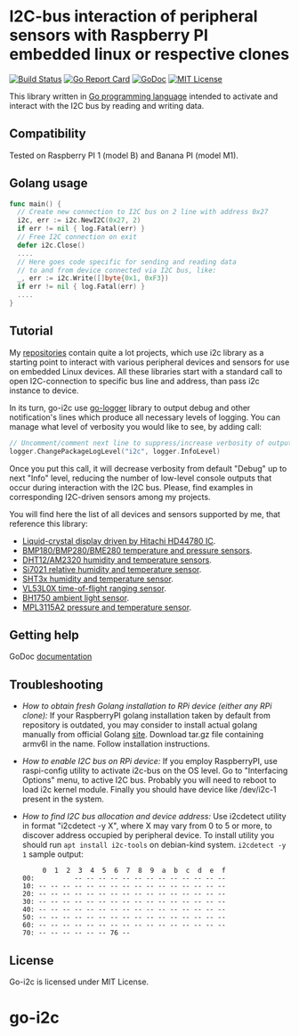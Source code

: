 I2C-bus interaction of peripheral sensors with Raspberry PI embedded linux or respective clones
==============================================================================================

[![Build Status](https://travis-ci.org/d2r2/go-i2c.svg?branch=master)](https://travis-ci.org/d2r2/go-i2c)
[![Go Report Card](https://goreportcard.com/badge/github.com/d2r2/go-i2c)](https://goreportcard.com/report/github.com/d2r2/go-i2c)
[![GoDoc](https://godoc.org/github.com/d2r2/go-i2c?status.svg)](https://godoc.org/github.com/d2r2/go-i2c)
[![MIT License](http://img.shields.io/badge/License-MIT-yellow.svg)](./LICENSE)

This library written in [Go programming language](https://golang.org/) intended to activate and interact with the I2C bus by reading and writing data.

Compatibility
-------------

Tested on Raspberry PI 1 (model B) and Banana PI (model M1).

Golang usage
------------

```go
func main() {
  // Create new connection to I2C bus on 2 line with address 0x27
  i2c, err := i2c.NewI2C(0x27, 2)
  if err != nil { log.Fatal(err) }
  // Free I2C connection on exit
  defer i2c.Close()
  ....
  // Here goes code specific for sending and reading data
  // to and from device connected via I2C bus, like:
  _, err := i2c.Write([]byte{0x1, 0xF3})
  if err != nil { log.Fatal(err) }
  ....
}
```

Tutorial
--------

My [repositories](https://github.com/d2r2?tab=repositories) contain quite a lot projects, which use i2c library as a starting point to interact with various peripheral devices and sensors for use on embedded Linux devices. All these libraries start with a standard call to open I2C-connection to specific bus line and address, than pass i2c instance to device.

In its turn, go-i2c use [go-logger](https://github.com/d2r2/go-logger) library to output debug and other notification's lines which produce all necessary levels of logging. You can manage what level of verbosity you would like to see, by adding call:
```go
// Uncomment/comment next line to suppress/increase verbosity of output
logger.ChangePackageLogLevel("i2c", logger.InfoLevel)
```
Once you put this call, it will decrease verbosity from default "Debug" up to next "Info" level, reducing the number of low-level console outputs that occur during interaction with the I2C bus. Please, find examples in corresponding I2C-driven sensors among my projects.

You will find here the list of all devices and sensors supported by me, that reference this library:
- [Liquid-crystal display driven by Hitachi HD44780 IC](https://github.com/d2r2/go-hd44780).
- [BMP180/BMP280/BME280 temperature and pressure sensors](https://github.com/d2r2/go-bsbmp).
- [DHT12/AM2320 humidity and temperature sensors](https://github.com/d2r2/go-aosong).
- [Si7021 relative humidity and temperature sensor](https://github.com/d2r2/go-si7021).
- [SHT3x humidity and temperature sensor](https://github.com/d2r2/go-sht3x).
- [VL53L0X time-of-flight ranging sensor](https://github.com/d2r2/go-vl53l0x).
- [BH1750 ambient light sensor](https://github.com/d2r2/go-bh1750).
- [MPL3115A2 pressure and temperature sensor](https://github.com/d2r2/go-mpl3115a2).


Getting help
------------

GoDoc [documentation](http://godoc.org/github.com/d2r2/go-i2c)

Troubleshooting
--------------

- *How to obtain fresh Golang installation to RPi device (either any RPi clone):*
If your RaspberryPI golang installation taken by default from repository is outdated, you may consider
to install actual golang manually from official Golang [site](https://golang.org/dl/). Download
tar.gz file containing armv6l in the name. Follow installation instructions.

- *How to enable I2C bus on RPi device:*
If you employ RaspberryPI, use raspi-config utility to activate i2c-bus on the OS level.
Go to "Interfacing Options" menu, to active I2C bus.
Probably you will need to reboot to load i2c kernel module.
Finally you should have device like /dev/i2c-1 present in the system.

- *How to find I2C bus allocation and device address:*
Use i2cdetect utility in format "i2cdetect -y X", where X may vary from 0 to 5 or more,
to discover address occupied by peripheral device. To install utility you should run
`apt install i2c-tools` on debian-kind system. `i2cdetect -y 1` sample output:
	```
	     0  1  2  3  4  5  6  7  8  9  a  b  c  d  e  f
	00:          -- -- -- -- -- -- -- -- -- -- -- -- --
	10: -- -- -- -- -- -- -- -- -- -- -- -- -- -- -- --
	20: -- -- -- -- -- -- -- -- -- -- -- -- -- -- -- --
	30: -- -- -- -- -- -- -- -- -- -- -- -- -- -- -- --
	40: -- -- -- -- -- -- -- -- -- -- -- -- -- -- -- --
	50: -- -- -- -- -- -- -- -- -- -- -- -- -- -- -- --
	60: -- -- -- -- -- -- -- -- -- -- -- -- -- -- -- --
	70: -- -- -- -- -- -- 76 --    
	```

License
-------

Go-i2c is licensed under MIT License.
# go-i2c
